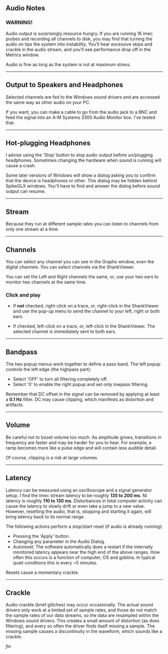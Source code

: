 ## Audio Notes

### WARNING!

Audio output is surprisingly resource hungry. If you are running 16 imec
probes and recording all channels to disk, you may find that turning the
audio on tips the system into instability. You'll hear excessive skips
and crackle in the audio stream, and you'll see performance drop off in
the Metrics window.

Audio is fine as long as the system is not at maximum stress.

--------

## Output to Speakers and Headphones

Selected channels are fed to the Windows sound drivers and are accessed
the same way as other audio on your PC.

If you want, you can make a cable to go from the audio jack to a BNC and
feed the signal into an A-M Systems 3300 Audio Monitor box. I've tested
that.

--------

## Hot-plugging Headphones

I advise using the 'Stop' button to stop audio output before un/plugging
headphones. Sometimes changing the hardware when sound is running will
cause a crash.

Some later versions of Windows will show a dialog asking you to confirm
that the device is headphones or other. This dialog may be hidden behind
SpikeGLX windows. You'll have to find and answer the dialog before sound
output can resume.

--------

## Stream

Because they run at different sample rates you can listen to channels
from only one stream at a time.

--------

## Channels

You can select any channel you can see in the Graphs window, even the
digital channels. You can select channels via the ShankViewer.

You can set the Left and Right channels the same, or, use your two ears
to monitor two channels at the same time.

### Click and play

* If **not** checked, right-click on a trace, or, right-click in the
ShankViewer and use the pop-up menu to send the channel to your left, right
or both ears.

* If checked, left-click on a trace, or, left-click in the
ShankViewer. The selected channel is immediately sent to both ears.

--------

## Bandpass

The two popup menus work together to define a pass band. The left popup
controls the left edge (the highpass part):

* Select 'OFF' to turn all filtering completely off.
* Select '0' to enable the right popup and set only lowpass filtering.

Remember that DC offset in the signal can be removed by applying at least
a **0.1 Hz** filter. DC may cause clipping, which manifests as distortion
and artifacts.

--------

## Volume

Be careful not to boost volume too much. As amplitude grows, transitions
in frequency are faster and may be harder for you to hear. For example,
a ramp becomes more like a pulse edge and will contain less audible detail.

Of course, clipping is a risk at large volumes.

--------

## Latency

Latency can be measured using an oscilloscope and a signal generator setup.
I find the Imec stream latency to be roughly **135 to 200 ms**. NI latency
is roughly **110 to 130 ms**. Disturbances in total computer activity can
cause the latency to slowly drift or even take a jump to a new value.
However, resetting the audio, that is, stopping and starting it again, will
bring latency back to its normal range.

The following actions perform a stop/start reset (if audio is already running):

* Pressing the 'Apply' button.
* Changing any parameter in the Audio Dialog.
* Autoreset: The software automatically does a restart if the internally
monitored latency appears near the high end of the above ranges. How often
this occurs is a function of computer, OS and goblins. In typical quiet
conditions this is every ~5 minutes.

Resets cause a momentary crackle.

--------

## Crackle

Audio crackle (brief glitches) may occur occasionally. The actual sound
drivers only work at a limited set of sample rates, and those do not match
the sample rates of our data streams, so the data are resampled within the
Windows sound drivers. This creates a small amount of distortion (as does
filtering), and every so often the driver finds itself missing a sample.
The missing sample causes a discontinuity in the waveform, which sounds
like a crackle.


_fin_

